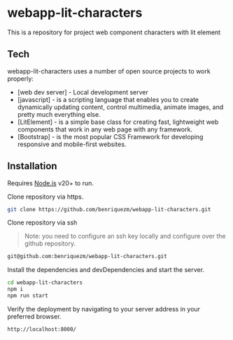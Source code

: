 # webapp-lit-characters
This is a repository for project web component characters with lit element

## Tech

webapp-lit-characters uses a number of open source projects to work properly:

- [web dev server] - Local development server
- [javascript] - is a scripting language that enables you to create dynamically updating content, control multimedia, animate images, and pretty much everything else.
- [LitElement] - is a simple base class for creating fast, lightweight web components that work in any web page with any framework.
- [Bootstrap] - is the most popular CSS Framework for developing responsive and mobile-first websites.

## Installation

Requires [Node.js](https://nodejs.org/) v20+ to run.

Clone repository via https.

```sh
git clone https://github.com/benriquezm/webapp-lit-characters.git
```
Clone repository via ssh
>Note: you need to configure an ssh key locally and configure over the github repository.

```sh
git@github.com:benriquezm/webapp-lit-characters.git
```

Install the dependencies and devDependencies and start the server.

```sh
cd webapp-lit-characters
npm i
npm run start
```

Verify the deployment by navigating to your server address in your preferred browser.

```sh
http://localhost:8000/
```
